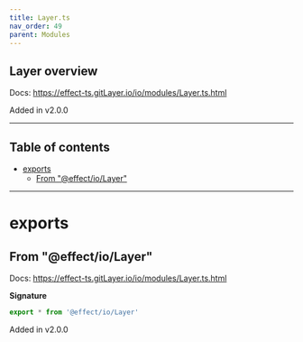 ```yaml
---
title: Layer.ts
nav_order: 49
parent: Modules
---
```


## Layer overview

Docs: https://effect-ts.gitLayer.io/io/modules/Layer.ts.html

Added in v2.0.0

---

<h2 class="text-delta">Table of contents</h2>

- [exports](#exports)
  - [From "@effect/io/Layer"](#from-effectiolayer)

---

# exports

## From "@effect/io/Layer"

Docs: https://effect-ts.gitLayer.io/io/modules/Layer.ts.html

**Signature**

```ts
export * from '@effect/io/Layer'
```

Added in v2.0.0
